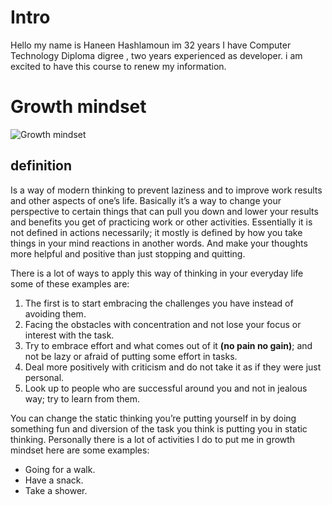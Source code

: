 # Intro
Hello my name is Haneen Hashlamoun im 32 years I have Computer Technology Diploma digree , two years experienced as developer. i am excited to have this course to renew my information.


# Growth mindset
![Growth mindset](https://blog.cengage.com/wp-content/uploads/2020/11/blog-growth-mindset-1511130.png)

## definition 

Is a way of modern thinking to prevent laziness and to improve work results and other aspects of one’s life. Basically it’s a way to change your perspective to certain things that can pull you down and lower your results and benefits you get of practicing work or other activities.
Essentially it is not defined in actions necessarily; it mostly is defined by how you take things in your mind reactions in another words. And make your thoughts more helpful and positive than just stopping and quitting.

There is a lot of ways to apply this way of thinking in your everyday life some of these examples are:
1.	The first is to start embracing the challenges you have instead of avoiding them.
2.	Facing the obstacles with concentration and not lose your focus or interest with the task.
3.	Try to embrace effort and what comes out of it **(no pain no gain)**; and not be lazy or afraid of putting some effort in tasks.
4.	Deal more positively with criticism and do not take it as if they were just personal.
5.	Look up to people who are successful around you and not in jealous way; try to learn from them.


You can change the static thinking you’re putting yourself in by doing something fun and diversion of the task you think is putting you in static thinking. Personally there is a lot of activities I do to put me in growth mindset here are some examples:

-	Going for a walk.
-	Have a snack.
-	Take a shower.

 

